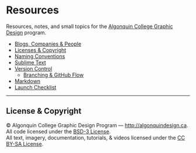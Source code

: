 # Resources

Resources, notes, and small topics for the [Algonquin College Graphic Design](http://goalgonquin.com/graphicdesign) program.

- [Blogs, Companies & People](blogs-companies-people.md)
- [Licenses & Copyright](licenses-copyright.md)
- [Naming Conventions](naming-conventions.md)
- [Sublime Text](sublime-text.md)
- [Version Control](version-control.md)
	- [Branching & GitHub Flow](branching-github-flow)
- [Markdown](markdown.md)
- [Launch Checklist](launch-checklist.md)

---

## License & Copyright

© Algonquin College Graphic Design Program — <http://algonquindesign.ca>.	
All code licensed under the [BSD-3 License](LICENSE).	
All text, imagery, documentation, tutorials, & videos licensed under the [CC BY-SA License](http://creativecommons.org/licenses/by-sa/2.5/ca/deed.en_US).
